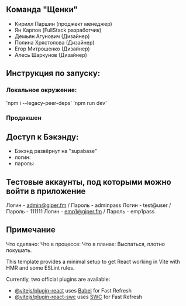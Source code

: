 ## Команда "Щенки"
- Кирилл Паршин (проджект менеджер)
- Ян Карпов (FullStack разработчик)
- Демьян Агунович (Дизайнер)
- Полина Хрястолова (Дизайнер)
- Егор Митрошенко (Дизайнер)
- Алесь Шаркунов (Дизайнер)

## Инструкция по запуску:

### Локальное окружение:
'npm i --legacy-peer-deps'
'npm run dev'

### Продакшен

## Доступ к Бэкэнду:
- Бэкэнд развёрнут на "supabase"
- логин:
- пароль:

## Тестовые аккаунты, под которыми можно войти в приложение
Логин - admin@giper.fm /  Пароль - adminpass
Логин - test@user /  Пароль - 111111
Логин - emp1@giper.fm /  Пароль - emp1pass


## Примечание
Что сделано:
Что в процессе:
Что в планах: Выспаться, плотно покушать.

This template provides a minimal setup to get React working in Vite with HMR and some ESLint rules.

Currently, two official plugins are available:

- [@vitejs/plugin-react](https://github.com/vitejs/vite-plugin-react/blob/main/packages/plugin-react/README.md) uses [Babel](https://babeljs.io/) for Fast Refresh
- [@vitejs/plugin-react-swc](https://github.com/vitejs/vite-plugin-react-swc) uses [SWC](https://swc.rs/) for Fast Refresh
